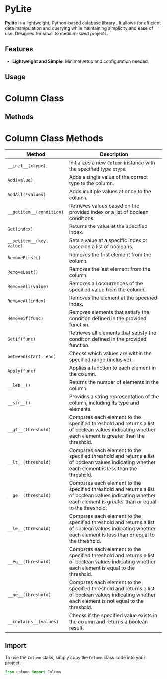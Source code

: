 # PyLite

**Pylite** is a lightweight, Python-based database library , It allows for efficient data manipulation and querying while maintaining simplicity and ease of use. Designed for small to medium-sized projects.

## Features

- **Lightweight and Simple**: Minimal setup and configuration needed.

## Usage

# Column Class

## Methods

# Column Class Methods

| Method                    | Description                                                                                                                                                      |
| ------------------------- | ---------------------------------------------------------------------------------------------------------------------------------------------------------------- |
| `__init__(ctype)`         | Initializes a new `Column` instance with the specified type `ctype`.                                                                                             |
| `Add(value)`              | Adds a single value of the correct type to the column.                                                                                                           |
| `AddAll(*values)`         | Adds multiple values at once to the column.                                                                                                                      |
| `__getitem__(condition)`  | Retrieves values based on the provided index or a list of boolean conditions.                                                                                    |
| `Get(index)`              | Returns the value at the specified index.                                                                                                                        |
| `__setitem__(key, value)` | Sets a value at a specific index or based on a list of booleans.                                                                                                 |
| `RemoveFirst()`           | Removes the first element from the column.                                                                                                                       |
| `RemoveLast()`            | Removes the last element from the column.                                                                                                                        |
| `RemoveAll(value)`        | Removes all occurrences of the specified value from the column.                                                                                                  |
| `RemoveAt(index)`         | Removes the element at the specified index.                                                                                                                      |
| `Removeif(func)`          | Removes elements that satisfy the condition defined in the provided function.                                                                                    |
| `Getif(func)`             | Retrieves all elements that satisfy the condition defined in the provided function.                                                                              |
| `between(start, end)`     | Checks which values are within the specified range (inclusive).                                                                                                  |
| `Apply(func)`             | Applies a function to each element in the column.                                                                                                                |
| `__len__()`               | Returns the number of elements in the column.                                                                                                                    |
| `__str__()`               | Provides a string representation of the column, including its type and elements.                                                                                 |
| `__gt__(threshold)`       | Compares each element to the specified threshold and returns a list of boolean values indicating whether each element is greater than the threshold.             |
| `__lt__(threshold)`       | Compares each element to the specified threshold and returns a list of boolean values indicating whether each element is less than the threshold.                |
| `__ge__(threshold)`       | Compares each element to the specified threshold and returns a list of boolean values indicating whether each element is greater than or equal to the threshold. |
| `__le__(threshold)`       | Compares each element to the specified threshold and returns a list of boolean values indicating whether each element is less than or equal to the threshold.    |
| `__eq__(threshold)`       | Compares each element to the specified threshold and returns a list of boolean values indicating whether each element is equal to the threshold.                 |
| `__ne__(threshold)`       | Compares each element to the specified threshold and returns a list of boolean values indicating whether each element is not equal to the threshold.             |
| `__contains__(values)`    | Checks if the specified value exists in the column and returns a boolean result.                                                                                 |

## Import

To use the `Column` class, simply copy the `Column` class code into your project.

```python
from column import Column
```
